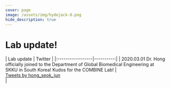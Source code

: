 ```yaml
---
cover: page
image: /assets/img/hydejack-8.png
hide_description: true
---
```


# Lab update!
<div class="jekyll-twitter-plugin" align="left">
    | Lab update       | Twitter   |
    |:-----------------|----------:|
    | 2020.03.01 Dr. Hong officially joined to the Department of Global Biomedical Engineering at SKKU in South Korea! Kudos for the COMBINE Lab!    |<div class="jekyll-twitter-plugin"><a class="twitter-timeline" data-width="400" data-tweet-limit="3" href="https://twitter.com/hong_seok_jun?ref_src=twsrc%5Etfw">Tweets by hong_seok_jun</a><script async="" src="https://platform.twitter.com/widgets.js" charset="utf-8"></script></div>|
</div>